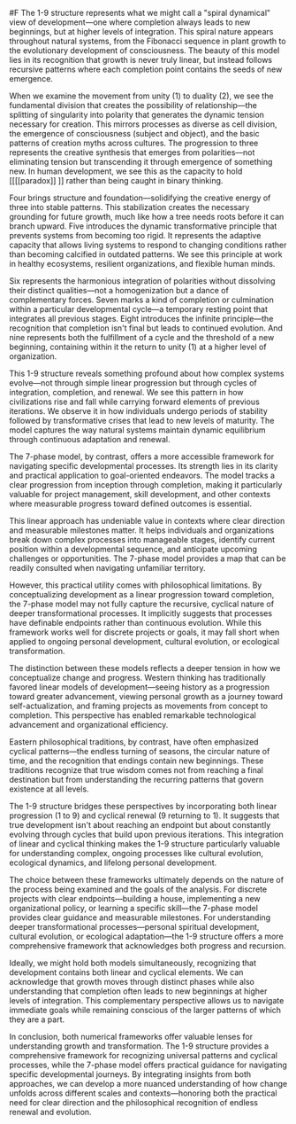  #F The 1-9 structure represents what we might call a "spiral dynamical" view of development—one where completion always leads to new beginnings, but at higher levels of integration. This spiral nature appears throughout natural systems, from the Fibonacci sequence in plant growth to the evolutionary development of consciousness. The beauty of this model lies in its recognition that growth is never truly linear, but instead follows recursive patterns where each completion point contains the seeds of new emergence.

When we examine the movement from unity (1) to duality (2), we see the fundamental division that creates the possibility of relationship—the splitting of singularity into polarity that generates the dynamic tension necessary for creation. This mirrors processes as diverse as cell division, the emergence of consciousness (subject and object), and the basic patterns of creation myths across cultures. The progression to three represents the creative synthesis that emerges from polarities—not eliminating tension but transcending it through emergence of something new. In human development, we see this as the capacity to hold [[[[paradox]] ]] rather than being caught in binary thinking.

Four brings structure and foundation—solidifying the creative energy of three into stable patterns. This stabilization creates the necessary grounding for future growth, much like how a tree needs roots before it can branch upward. Five introduces the dynamic transformative principle that prevents systems from becoming too rigid. It represents the adaptive capacity that allows living systems to respond to changing conditions rather than becoming calcified in outdated patterns. We see this principle at work in healthy ecosystems, resilient organizations, and flexible human minds.

Six represents the harmonious integration of polarities without dissolving their distinct qualities—not a homogenization but a dance of complementary forces. Seven marks a kind of completion or culmination within a particular developmental cycle—a temporary resting point that integrates all previous stages. Eight introduces the infinite principle—the recognition that completion isn't final but leads to continued evolution. And nine represents both the fulfillment of a cycle and the threshold of a new beginning, containing within it the return to unity (1) at a higher level of organization.

This 1-9 structure reveals something profound about how complex systems evolve—not through simple linear progression but through cycles of integration, completion, and renewal. We see this pattern in how civilizations rise and fall while carrying forward elements of previous iterations. We observe it in how individuals undergo periods of stability followed by transformative crises that lead to new levels of maturity. The model captures the way natural systems maintain dynamic equilibrium through continuous adaptation and renewal.

The 7-phase model, by contrast, offers a more accessible framework for navigating specific developmental processes. Its strength lies in its clarity and practical application to goal-oriented endeavors. The model tracks a clear progression from inception through completion, making it particularly valuable for project management, skill development, and other contexts where measurable progress toward defined outcomes is essential.

This linear approach has undeniable value in contexts where clear direction and measurable milestones matter. It helps individuals and organizations break down complex processes into manageable stages, identify current position within a developmental sequence, and anticipate upcoming challenges or opportunities. The 7-phase model provides a map that can be readily consulted when navigating unfamiliar territory.

However, this practical utility comes with philosophical limitations. By conceptualizing development as a linear progression toward completion, the 7-phase model may not fully capture the recursive, cyclical nature of deeper transformational processes. It implicitly suggests that processes have definable endpoints rather than continuous evolution. While this framework works well for discrete projects or goals, it may fall short when applied to ongoing personal development, cultural evolution, or ecological transformation.

The distinction between these models reflects a deeper tension in how we conceptualize change and progress. Western thinking has traditionally favored linear models of development—seeing history as a progression toward greater advancement, viewing personal growth as a journey toward self-actualization, and framing projects as movements from concept to completion. This perspective has enabled remarkable technological advancement and organizational efficiency.

Eastern philosophical traditions, by contrast, have often emphasized cyclical patterns—the endless turning of seasons, the circular nature of time, and the recognition that endings contain new beginnings. These traditions recognize that true wisdom comes not from reaching a final destination but from understanding the recurring patterns that govern existence at all levels.

The 1-9 structure bridges these perspectives by incorporating both linear progression (1 to 9) and cyclical renewal (9 returning to 1). It suggests that true development isn't about reaching an endpoint but about constantly evolving through cycles that build upon previous iterations. This integration of linear and cyclical thinking makes the 1-9 structure particularly valuable for understanding complex, ongoing processes like cultural evolution, ecological dynamics, and lifelong personal development.

The choice between these frameworks ultimately depends on the nature of the process being examined and the goals of the analysis. For discrete projects with clear endpoints—building a house, implementing a new organizational policy, or learning a specific skill—the 7-phase model provides clear guidance and measurable milestones. For understanding deeper transformational processes—personal spiritual development, cultural evolution, or ecological adaptation—the 1-9 structure offers a more comprehensive framework that acknowledges both progress and recursion.

Ideally, we might hold both models simultaneously, recognizing that development contains both linear and cyclical elements. We can acknowledge that growth moves through distinct phases while also understanding that completion often leads to new beginnings at higher levels of integration. This complementary perspective allows us to navigate immediate goals while remaining conscious of the larger patterns of which they are a part.

In conclusion, both numerical frameworks offer valuable lenses for understanding growth and transformation. The 1-9 structure provides a comprehensive framework for recognizing universal patterns and cyclical processes, while the 7-phase model offers practical guidance for navigating specific developmental journeys. By integrating insights from both approaches, we can develop a more nuanced understanding of how change unfolds across different scales and contexts—honoring both the practical need for clear direction and the philosophical recognition of endless renewal and evolution.